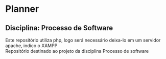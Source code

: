  <h1> Planner</h1>
<h2> Disciplina: Processo de Software</h2>
Este repositório utiliza php, logo será necessário deixa-lo em um servidor apache, indico o XAMPP<br>
Repositório destinado ao projeto da disciplina Processo de software
